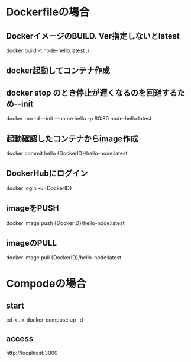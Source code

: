 # Dockerfileの場合

## DockerイメージのBUILD. Ver指定しないとlatest
docker build -t node-hello:latest ./

## docker起動してコンテナ作成
## docker stop のとき停止が遅くなるのを回避するため--init
docker run -d --init --name hello -p 80:80 node-hello:latest

## 起動確認したコンテナからimage作成
docker commit hello {DockerID}/hello-node:latest

## DockerHubにログイン
docker login -u {DockerID}

## imageをPUSH
docker image push {DockerID}/hello-node:latest

## imageのPULL
docker image pull {DockerID}/hello-node:latest


# Compodeの場合
## start
cd <...>
docker-compose up -d

## access
http://localhost:3000
